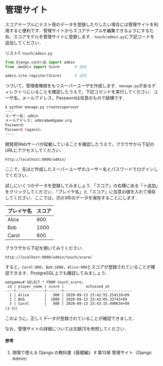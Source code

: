 # 管理サイト

スコアテーブルにテスト用のデータを登録したりしたい場合には管理サイトを利用すると便利です．管理サイトからスコアテーブルを編集できるようにするため，スコアモデルを管理サイトに登録します．`touch/admin.py`に下記コードを追加してください．

リスト1: `touch/admin.py`
```py
from django.contrib import admin
from .models import Score       # 追加

admin.site.register(Score)      # 追加
```

つづいて，管理者権限をもつスーパーユーザを作成します．`manage.py`があるディレクトリにいることを確認したうえで，下記コマンドを実行してください．ユーザ名，メールアドレス，Passwordは任意のもので結構です．

```bash
$ python manage.py createsuperuser
----
ユーザー名: admin
メールアドレス: admin@webgame.org
Password: 
Password (again): 
----
```

開発用Webサーバが起動していることを確認したうえで，ブラウザから下記のURLにアクセスしてください．

`http://localhost:8000/admin/`

ここで，先ほど作成したスーパーユーザのユーザー名とパスワードでログインしてください．

試しにいくつかデータを登録してみましょう．「スコア」の右横にある「＋追加」をクリックしてください．「プレイヤ名」と「スコア」に任意の値を入れて保存してください．ここでは，次の3件のデータを保存することにします．

| プレイヤ名 | スコア |
| --- | --- |
| Alice | 900 |
| Bob | 1000 |
| Carol | 800 |

ブラウザから下記を開いてみてください．

`http://localhost:8000/admin/touch/score/`

すると，`Carol:800`，`Bob:1000`，`Alice:900`とスコアが登録されていることが確認できます．PostgreSQL上でも確認してみましょう．

```pgsql
webgame=# SELECT * FROM touch_score;
 id | player_name | score |          achieved_at          
----+-------------+-------+-------------------------------
  1 | Alice       |   900 | 2020-09-13 23:42:55.254116+09
  2 | Bob         |  1000 | 2020-09-13 23:43:05.33743+09
  3 | Carol       |   800 | 2020-09-13 23:43:15.490634+09
(3 行)
```

このように，正しくデータが登録されていることが確認できました．

なお，管理サイトの詳細については文献[1]を参照してください．

#### 参考
1. 現場で使える Django の教科書《基礎編》 # 第13章 管理サイト（Django Admin）

